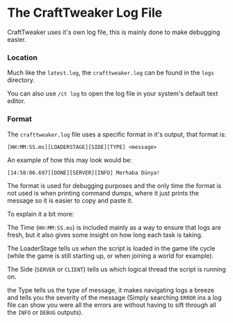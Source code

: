 # The CraftTweaker Log File

CraftTweaker uses it's own log file, this is mainly done to make debugging easier.

### Location

Much like the `latest.log`, the `crafttweaker.log` can be found in the `logs` directory.

You can also use `/ct log` to open the log file in your system's default text editor.


### Format
The `crafttweaker.log` file uses a specific format in it's output, that format is:

```plaintext
[HH:MM:SS.ms][LOADERSTAGE][SIDE][TYPE] <message>
```

An example of how this may look would be:

```plaintext
[14:58:06.697][DONE][SERVER][INFO] Merhaba Dünya!
```

The format is used for debugging purposes and the only time the format is not used is when printing command dumps, where it just prints the message so it is easier to copy and paste it.


To explain it a bit more:

The Time (`HH:MM:SS.ms`) is included mainly as a way to ensure that logs are fresh, but it also gives some insight on how long each task is taking.

The LoaderStage tells us *when* the script is loaded in the game life cycle (while the game is still starting up, or when joining a world for example).

The Side (`SERVER` or `CLIENT`) tells us which logical thread the script is running on.

the Type tells us the type of message, it makes navigating logs a breeze and tells you the severity of the message (Simply searching `ERROR` ins a log file can show you were all the errors are without having to sift through all the `INFO` or `DEBUG` outputs).